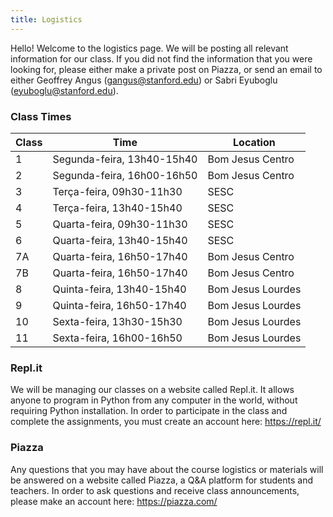 ```yaml
---
title: Logistics
---
```


Hello! Welcome to the logistics page. We will be posting all relevant information for our class. If you did not find the information that you were looking for, please either make a private post on Piazza, or send an email to either Geoffrey Angus (gangus@stanford.edu) or Sabri Eyuboglu (eyuboglu@stanford.edu).

### Class Times

| Class | Time                       | Location          |
|-------|----------------------------|-------------------|
| 1     | Segunda-feira, 13h40-15h40 | Bom Jesus Centro  |
| 2     | Segunda-feira, 16h00-16h50 | Bom Jesus Centro  |
| 3     | Terça-feira, 09h30-11h30   | SESC              |
| 4     | Terça-feira, 13h40-15h40   | SESC              |
| 5     | Quarta-feira, 09h30-11h30  | SESC              |
| 6     | Quarta-feira, 13h40-15h40  | SESC              |
| 7A    | Quarta-feira, 16h50-17h40  | Bom Jesus Centro  |
| 7B    | Quarta-feira, 16h50-17h40  | Bom Jesus Centro  |
| 8     | Quinta-feira, 13h40-15h40  | Bom Jesus Lourdes |
| 9     | Quinta-feira, 16h50-17h40  | Bom Jesus Lourdes |
| 10    | Sexta-feira, 13h30-15h30   | Bom Jesus Lourdes |
| 11    | Sexta-feira, 16h00-16h50   | Bom Jesus Lourdes |

### Repl.it

We will be managing our classes on a website called Repl.it. It allows anyone to program in Python from any computer in the world, without requiring Python installation. In order to participate in the class and complete the assignments, you must create an account here: https://repl.it/

### Piazza

Any questions that you may have about the course logistics or materials will be answered on a website called Piazza, a Q&A platform for students and teachers. In order to ask questions and receive class announcements, please make an account here: https://piazza.com/
